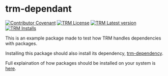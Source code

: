 # trm-dependant

[![Contributor Covenant](https://img.shields.io/badge/Contributor%20Covenant-1.3.0-4baaaa.svg)](https://github.com/RegestaItalia/trm-docs/blob/main/CODE_OF_CONDUCT.md)
[![TRM License](https://img.shields.io/endpoint?url=https://trmregistry.com/public/shieldio/license?package=trm-dependant)](https://trmregistry/#/package/trm-dependant)
[![TRM Latest version](https://img.shields.io/endpoint?url=https://trmregistry.com/public/shieldio/version?package=trm-dependant)](https://trmregistry/#/package/trm-dependant)
[![TRM Installs](https://img.shields.io/endpoint?url=https://trmregistry.com/public/shieldio/downloads?package=trm-dependant)](https://trmregistry/#/package/trm-dependant)

This is an example package made to test how TRM handles dependencies with packages.

Installing this package should also install its dependency, [trm-dependency](https://github.com/RegestaItalia/trm-dependency).

Full explaination of how packages should be installed on your system is [here](https://docs.trmregistry.com/#/client/docs/examples/installHelloWorld).